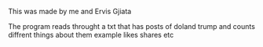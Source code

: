 This was made by me and Ervis Gjiata


The program reads throught a txt that has posts of doland trump and counts diffrent things about them example likes shares etc
